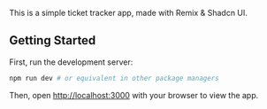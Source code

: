 This is a simple ticket tracker app, made with Remix & Shadcn UI.

## Getting Started

First, run the development server:

```bash
npm run dev # or equivalent in other package managers
```

Then, open [http://localhost:3000](http://localhost:3000) with your browser to view the app.
